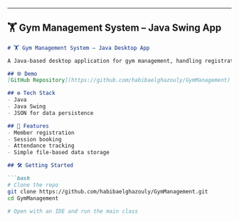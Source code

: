
---

## 🏋️  Gym Management System – Java Swing App

```markdown
# 🏋️ Gym Management System – Java Desktop App

A Java-based desktop application for gym management, handling registration, bookings, and attendance tracking.

## 🌐 Demo
[GitHub Repository](https://github.com/habibaelghazouly/GymManagement)

## ⚙️ Tech Stack
- Java
- Java Swing
- JSON for data persistence

## 🚀 Features
- Member registration
- Session booking
- Attendance tracking
- Simple file-based data storage

## 🛠️ Getting Started

```bash
# Clone the repo
git clone https://github.com/habibaelghazouly/GymManagement.git
cd GymManagement

# Open with an IDE and run the main class
